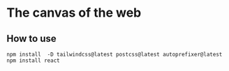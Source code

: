 # The canvas of the web

## How to use 

`npm install  -D tailwindcss@latest postcss@latest autoprefixer@latest`
`npm install react  `

